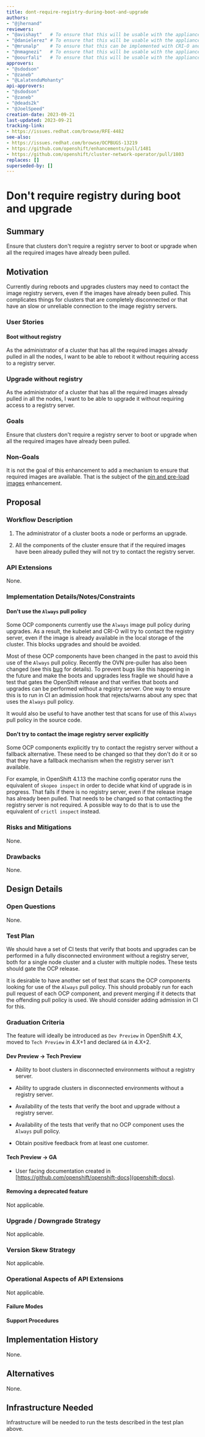 ```yaml
---
title: dont-require-registry-during-boot-and-upgrade
authors:
- "@jhernand"
reviewers:
- "@avishayt"   # To ensure that this will be usable with the appliance.
- "@danielerez" # To ensure that this will be usable with the appliance.
- "@mrunalp"    # To ensure that this can be implemented with CRI-O and MCO.
- "@nmagnezi"   # To ensure that this will be usable with the appliance.
- "@oourfali"   # To ensure that this will be usable with the appliance.
approvers:
- "@sdodson"
- "@zaneb"
- "@LalatenduMohanty"
api-approvers:
- "@sdodson"
- "@zaneb"
- "@deads2k"
- "@JoelSpeed"
creation-date: 2023-09-21
last-updated: 2023-09-21
tracking-link:
- https://issues.redhat.com/browse/RFE-4482
see-also:
- https://issues.redhat.com/browse/OCPBUGS-13219
- https://github.com/openshift/enhancements/pull/1481
- https://github.com/openshift/cluster-network-operator/pull/1803
replaces: []
superseded-by: []
---
```


# Don't require registry during boot and upgrade

## Summary

Ensure that clusters don't require a registry server to boot or upgrade when
all the required images have already been pulled.

## Motivation

Currently during reboots and upgrades clusters may need to contact the image
registry servers, even if the images have already been pulled. This complicates
things for clusters that are completely disconnected or that have an slow or
unreliable connection to the image registry servers.

### User Stories

#### Boot without registry

As the administrator of a cluster that has all the required images already
pulled in all the nodes, I want to be able to reboot it without requiring
access to a registry server.

### Upgrade without registry

As the administrator of a cluster that has all the required images already
pulled in all the nodes, I want to be able to upgrade it without requiring
access to a registry server.

### Goals

Ensure that clusters don't require a registry server to boot or upgrade when
all the required images have already been pulled.

### Non-Goals

It is not the goal of this enhancement to add a mechanism to ensure that
required images are available. That is the subject of the [pin and pre-load
images](https://github.com/openshift/enhancements/pull/1481) enhancement.

## Proposal

### Workflow Description

1. The administrator of a cluster boots a node or performs an upgrade.

1. All the components of the cluster ensure that if the required images have
been already pulled they will not try to contact the registry server.

### API Extensions

None.

### Implementation Details/Notes/Constraints

#### Don't use the `Always` pull policy

Some OCP components currently use the `Always` image pull policy during
upgrades. As a result, the kubelet and CRI-O will try to contact the registry
server, even if the image is already available in the local storage of the
cluster. This blocks upgrades and should be avoided.

Most of these OCP components have been changed in the past to avoid this use of
the `Always` pull policy. Recently the OVN pre-puller has also been changed
(see this [bug](https://issues.redhat.com/browse/OCPBUGS-13219) for details).
To prevent bugs like this happening in the future and make the boots and
upgrades less fragile we should have a test that gates the OpenShift release
and that verifies that boots and upgrades can be performed without a registry
server. One way to ensure this is to run in CI an admission hook that
rejects/warns about any spec that uses the `Always` pull policy.

It would also be useful to have another test that scans for use of this
`Always` pull policy in the source code.

#### Don't try to contact the image registry server explicitly

Some OCP components explicitly try to contact the registry server without a
fallback alternative. These need to be changed so that they don't do it or so
that they have a fallback mechanism when the registry server isn't available.

For example, in OpenShift 4.1.13 the machine config operator runs the
equivalent of `skopeo inspect` in order to decide what kind of upgrade is in
progress. That fails if there is no registry server, even if the release image
has already been pulled. That needs to be changed so that contacting the
registry server is not required. A possible way to do that is to use the
equivalent of `crictl inspect` instead.

### Risks and Mitigations

None.

### Drawbacks

None.

## Design Details

### Open Questions

None.

### Test Plan

We should have a set of CI tests that verify that boots and upgrades can be
performed in a fully disconnected environment without a registry server, both
for a single node cluster and a cluster with multiple nodes. These tests should
gate the OCP release.

It is desirable to have another set of test that scans the OCP components
looking for use of the `Always` pull policy. This should probably run for each
pull request of each OCP component, and prevent merging if it detects that the
offending pull policy is used. We should consider adding admission in CI for
this.

### Graduation Criteria

The feature will ideally be introduced as `Dev Preview` in OpenShift 4.X,
moved to `Tech Preview` in 4.X+1 and declared `GA` in 4.X+2.

#### Dev Preview -> Tech Preview

- Ability to boot clusters in disconnected environments without a registry
server.

- Ability to upgrade clusters in disconnected environments without a registry
server.

- Availability of the tests that verify the boot and upgrade without a registry
server.

- Availability of the tests that verify that no OCP component uses the `Always`
pull policy.

- Obtain positive feedback from at least one customer.

#### Tech Preview -> GA

- User facing documentation created in
[https://github.com/openshift/openshift-docs](openshift-docs).

#### Removing a deprecated feature

Not applicable.

### Upgrade / Downgrade Strategy

Not applicable.

### Version Skew Strategy

Not applicable.

### Operational Aspects of API Extensions

Not applicable.

#### Failure Modes

#### Support Procedures

## Implementation History

None.

## Alternatives

None.

## Infrastructure Needed

Infrastructure will be needed to run the tests described in the test plan above.
